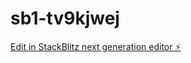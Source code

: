 # sb1-tv9kjwej

[Edit in StackBlitz next generation editor ⚡️](https://stackblitz.com/~/github.com/kedson25/sb1-tv9kjwej)